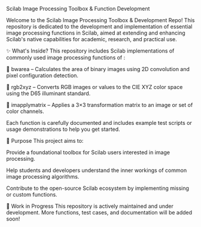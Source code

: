 Scilab Image Processing Toolbox & Function Development


Welcome to the Scilab Image Processing Toolbox & Development Repo!
This repository is dedicated to the development and implementation of essential image processing functions in Scilab, aimed at extending and enhancing Scilab's native capabilities for academic, research, and practical use.

✨ What's Inside?
This repository includes Scilab implementations of commonly used image processing functions of :

🧮 bwarea – Calculates the area of binary images using 2D convolution and pixel configuration detection.

🌈 rgb2xyz – Converts RGB images or values to the CIE XYZ color space using the D65 illuminant standard.

🧰 imapplymatrix – Applies a 3×3 transformation matrix to an image or set of color channels.

Each function is carefully documented and includes example test scripts or usage demonstrations to help you get started.

🧠 Purpose
This project aims to:

Provide a foundational toolbox for Scilab users interested in image processing.

Help students and developers understand the inner workings of common image processing algorithms.

Contribute to the open-source Scilab ecosystem by implementing missing or custom functions.

🚧 Work in Progress
This repository is actively maintained and under development. More functions, test cases, and documentation will be added soon!

